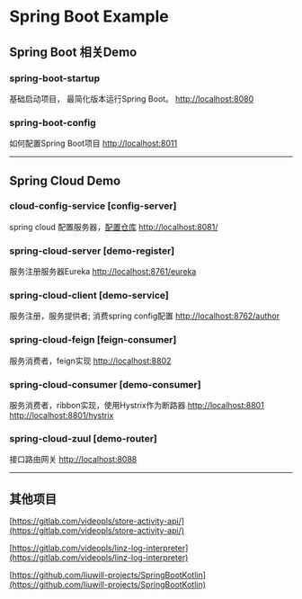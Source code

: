 # Spring Boot Example

## Spring Boot 相关Demo

### spring-boot-startup

基础启动项目， 最简化版本运行Spring Boot。
[http://localhost:8080](http://localhost:8080)

### spring-boot-config

如何配置Spring Boot项目
[http://localhost:8011](http://localhost:8011)

-----------------------------------

## Spring Cloud Demo

### cloud-config-service [config-server]

spring cloud 配置服务器，[配置仓库](https://github.com/liuwill-projects/SpringcloudDemoConfig)
[http://localhost:8081/](http://localhost:8081/)


### spring-cloud-server [demo-register]

服务注册服务器Eureka
[http://localhost:8761/eureka](http://localhost:8761/eureka)


### spring-cloud-client [demo-service]

服务注册，服务提供者; 消费spring config配置
[http://localhost:8762/author](http://localhost:8762/author)


### spring-cloud-feign [feign-consumer]

服务消费者，feign实现
[http://localhost:8802](http://localhost:8802)


### spring-cloud-consumer [demo-consumer]

服务消费者，ribbon实现，使用Hystrix作为断路器
[http://localhost:8801](http://localhost:8801)
[http://localhost:8801/hystrix](http://localhost:8801/hystrix)


### spring-cloud-zuul [demo-router]

接口路由网关
[http://localhost:8088](http://localhost:8088)

-----------------------------------

## 其他项目
[https://gitlab.com/videopls/store-activity-api/](https://gitlab.com/videopls/store-activity-api/)

[https://gitlab.com/videopls/linz-log-interpreter](https://gitlab.com/videopls/linz-log-interpreter)

[https://github.com/liuwill-projects/SpringBootKotlin](https://github.com/liuwill-projects/SpringBootKotlin)
